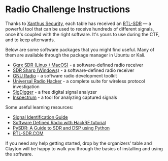 Radio Challenge Instructions
============================

Thanks to [Xanthus Security](https://www.xanthus.io/), each table has received an
[RTL-SDR](https://www.nooelec.com/store/sdr/sdr-receivers/nesdr/nesdr-mini-2-plus.html)
— a powerful tool that can be used to receive hundreds of different signals,
once it's coupled with the right software. It's yours to use during the CTF,
and to keep afterwards.

Below are some software packages that you might find useful.
Many of them are available through the package manager in Ubuntu or Kali.
* [Gqrx SDR (Linux / MacOS)](https://github.com/gqrx-sdr/gqrx) - a software-defined radio receiver
* [SDR Sharp (Windows)](https://airspy.com/download/) - a software-defined radio receiver
* [GNU Radio](https://www.gnuradio.org/) - a software radio development toolkit
* [Universal Radio Hacker](https://github.com/jopohl/urh) - a complete suite for wireless protocol investigation
* [SigDigger](https://batchdrake.github.io/SigDigger/) - a free digital signal analyzer
* [Inspectrum](https://github.com/miek/inspectrum) - a tool for analyzing captured signals

Some useful learning resources:
* [Signal Identification Guide](https://www.sigidwiki.com/)
* [Software Defined Radio with HackRF tutorial](https://greatscottgadgets.com/sdr/)
* [PySDR: A Guide to SDR and DSP using Python](https://pysdr.org/)
* [RTL-SDR.COM](https://www.rtl-sdr.com/)

If you need any help getting started, drop by the organizers' table and Clayton
will be happy to walk you through the basics of installing and using the
software.
